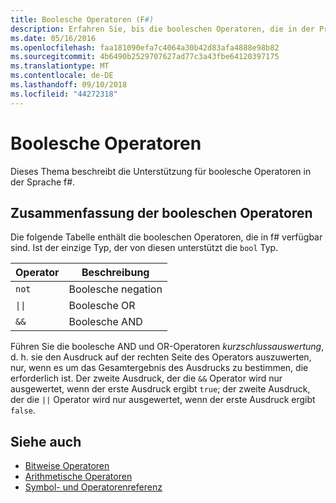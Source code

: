```yaml
---
title: Boolesche Operatoren (F#)
description: Erfahren Sie, bis die booleschen Operatoren, die in der Programmiersprache f# verfügbar sind.
ms.date: 05/16/2016
ms.openlocfilehash: faa181090efa7c4064a30b42d83afa4888e98b82
ms.sourcegitcommit: 4b6490b2529707627ad77c3a43fbe64120397175
ms.translationtype: MT
ms.contentlocale: de-DE
ms.lasthandoff: 09/10/2018
ms.locfileid: "44272318"
---
```

# <a name="boolean-operators"></a>Boolesche Operatoren

Dieses Thema beschreibt die Unterstützung für boolesche Operatoren in der Sprache f#.

## <a name="summary-of-boolean-operators"></a>Zusammenfassung der booleschen Operatoren

Die folgende Tabelle enthält die booleschen Operatoren, die in f# verfügbar sind. Ist der einzige Typ, der von diesen unterstützt die `bool` Typ.

|Operator|Beschreibung|
|--------|-----------|
|`not`|Boolesche negation|
|<code>&#124;&#124;</code>|Boolesche OR|
|`&&`|Boolesche AND|

Führen Sie die boolesche AND und OR-Operatoren *kurzschlussauswertung*, d. h. sie den Ausdruck auf der rechten Seite des Operators auszuwerten, nur, wenn es um das Gesamtergebnis des Ausdrucks zu bestimmen, die erforderlich ist. Der zweite Ausdruck, der die `&&` Operator wird nur ausgewertet, wenn der erste Ausdruck ergibt `true`; der zweite Ausdruck, der die `||` Operator wird nur ausgewertet, wenn der erste Ausdruck ergibt `false`.

## <a name="see-also"></a>Siehe auch

- [Bitweise Operatoren](bitwise-operators.md)
- [Arithmetische Operatoren](arithmetic-operators.md)
- [Symbol- und Operatorenreferenz](index.md)
